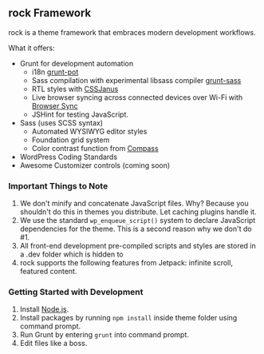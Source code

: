 ## rock Framework

rock is a theme framework that embraces modern development workflows.

What it offers:

* Grunt for development automation
	* i18n [grunt-pot](https://www.npmjs.org/package/grunt-pot)
	* Sass compilation with experimental libsass compiler [grunt-sass](https://github.com/sindresorhus/grunt-sass)
	* RTL styles with [CSSJanus](https://code.google.com/p/cssjanus/)
	* Live browser syncing across connected devices over Wi-Fi with [Browser Sync](http://www.browsersync.io)
	* JSHint for testing JavaScript.
* Sass (uses SCSS syntax)
	* Automated WYSIWYG editor styles
	* Foundation grid system
	* Color contrast function from [Compass](http://compass-style.org/)
* WordPress Coding Standards
* Awesome Customizer controls (coming soon)

### Important Things to Note

1. We don't minify and concatenate JavaScript files. Why? Because you shouldn't do this in themes you distribute. Let caching plugins handle it.
2. We use the standard `wp_enqueue_script()` system to declare JavaScript dependencies for the theme. This is a second reason why we don't do #1.
3. All front-end development pre-compiled scripts and styles are stored in a .dev folder which is hidden to
4. rock supports the following features from Jetpack: infinite scroll, featured content.

### Getting Started with Development

1. Install [Node.js](http://nodejs.org/download/).
2. Install packages by running `npm install` inside theme folder using command prompt.
3. Run Grunt by entering `grunt` into command prompt.
4. Edit files like a boss.

